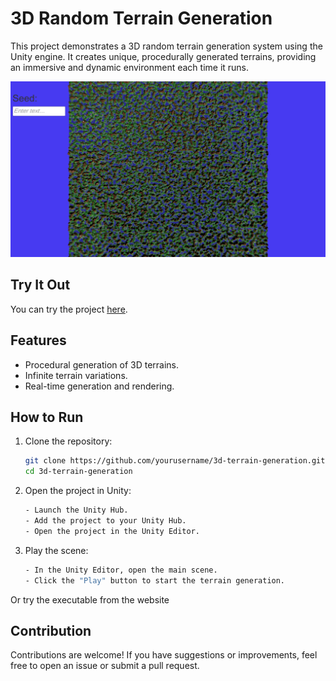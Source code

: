 # 3D Random Terrain Generation

This project demonstrates a 3D random terrain generation system using the Unity engine. It creates unique, procedurally generated terrains, providing an immersive and dynamic environment each time it runs.

![Terrain Generation](image.png)

## Try It Out

You can try the project [here](https://hk-studio.itch.io/procedural-terrain-generation).

## Features

- Procedural generation of 3D terrains.
- Infinite terrain variations.
- Real-time generation and rendering.

## How to Run

1. Clone the repository:
   ```sh
   git clone https://github.com/yourusername/3d-terrain-generation.git
   cd 3d-terrain-generation
2. Open the project in Unity:
   ```sh
   - Launch the Unity Hub.
   - Add the project to your Unity Hub.
   - Open the project in the Unity Editor.
3. Play the scene:
   ```sh
   - In the Unity Editor, open the main scene.
   - Click the "Play" button to start the terrain generation.
Or try the executable from the website

## Contribution

Contributions are welcome! If you have suggestions or improvements, feel free to open an issue or submit a pull request.
